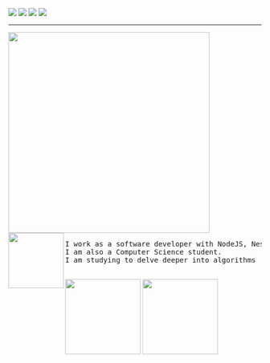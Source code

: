 <p>
  <a href="https://github.com/andersonzero0"><img src="https://img.shields.io/badge/GitHub-000000?style=for-the-badge&logo=github&logoColor=white"/></a>
  <a href="https://www.linkedin.com/in/andersonvianaa/"><img src="https://img.shields.io/badge/LinkedIn-000000?style=for-the-badge&logo=linkedin&logoColor=white"/></a>
  <a href="https://twitter.com/andersonn_dev"><img src="https://img.shields.io/badge/Twitter/X-000000?style=for-the-badge&logo=x&logoColor=white"/></a>
  <a href="https://dev.to/andersonzero0"><img src="https://img.shields.io/badge/DEV.TO-000000?style=for-the-badge&logo=dev.to&logoColor=white"/></a>
</p>

---

<div>
  <img width="400px" align="center" src="https://github.com/fnky/fnky/raw/fnky/img/welcome-fire.gif"/> </br>
  <img height="110em" align="left" src="https://www.icegif.com/wp-content/uploads/2023/05/icegif-567.gif"/>


<pre>
I work as a software developer with NodeJS, NestJS and Typescript.
I am also a Computer Science student.
I am studying to delve deeper into algorithms
  
</pre>

</div>

<div>
    <img height="150em" src="https://github-readme-stats-eosin-ten-54.vercel.app/api?username=andersonzero0&show_icons=true&&rank_icon=linux&include_all_commits=true&count_private=true&title_color=FFF&text_color=FFF&icon_color=FFF&bg_color=151B23&hide_title=true"/>
    <img height="150em" src="https://github-readme-stats-eosin-ten-54.vercel.app/api/top-langs/?username=andersonzero0&layout=compact&langs_count=6&title_color=FFF&text_color=FFF&bg_color=151B23">
</div>

 <div> 
  
<!--![Snake animation](https://github.com/andersonzero0/andersonzero0/blob/output/github-contribution-grid-snake.svg)!-->
   
</div>
